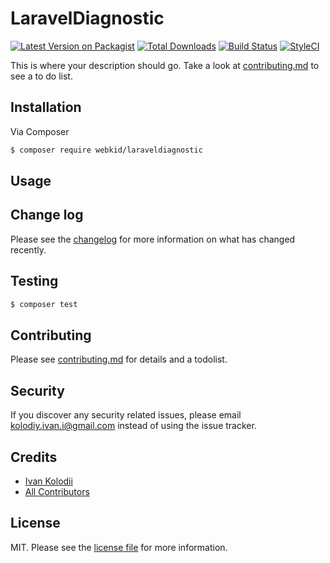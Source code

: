 # LaravelDiagnostic

[![Latest Version on Packagist][ico-version]][link-packagist]
[![Total Downloads][ico-downloads]][link-downloads]
[![Build Status][ico-travis]][link-travis]
[![StyleCI][ico-styleci]][link-styleci]

This is where your description should go. Take a look at [contributing.md](contributing.md) to see a to do list.

## Installation

Via Composer

``` bash
$ composer require webkid/laraveldiagnostic
```

## Usage

## Change log

Please see the [changelog](changelog.md) for more information on what has changed recently.

## Testing

``` bash
$ composer test
```

## Contributing

Please see [contributing.md](contributing.md) for details and a todolist.

## Security

If you discover any security related issues, please email kolodiy.ivan.i@gmail.com instead of using the issue tracker.

## Credits

- [Ivan Kolodii][link-author]
- [All Contributors][link-contributors]

## License

MIT. Please see the [license file](license.md) for more information.

[ico-version]: https://img.shields.io/packagist/v/webkid/laraveldiagnostic.svg?style=flat-square
[ico-downloads]: https://img.shields.io/packagist/dt/webkid/laraveldiagnostic.svg?style=flat-square
[ico-travis]: https://img.shields.io/travis/webkid/laraveldiagnostic/master.svg?style=flat-square
[ico-styleci]: https://styleci.io/repos/12345678/shield

[link-packagist]: https://packagist.org/packages/webkid/laraveldiagnostic
[link-downloads]: https://packagist.org/packages/webkid/laraveldiagnostic
[link-travis]: https://travis-ci.org/webkid/laraveldiagnostic
[link-styleci]: https://styleci.io/repos/12345678
[link-author]: https://github.com/webkid
[link-contributors]: ../../contributors
